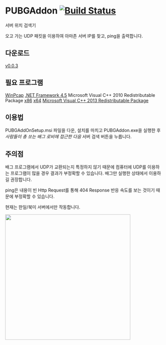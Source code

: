 # PUBGAddon [![Build Status](https://travis-ci.org/handrake/PUBGAddon.svg?branch=master)](https://travis-ci.org/handrake/PUBGAddon)

서버 위치 검색기

오고 가는 UDP 패킷을 이용하여 아마존 서버 IP를 찾고, ping을 출력합니다.

## 다운로드

[v0.0.3](https://github.com/handrake/PUBGAddon/releases/download/0.0.3/PUBGAddOnSetup.msi)

## 필요 프로그램

[WinPcap](http://www.winpcap.org)
[.NET Framework 4.5](https://www.microsoft.com/en-us/download/details.aspx?id=30653)
Microsoft Visual C++ 2010 Redistributable Package [x86](http://www.microsoft.com/en-us/download/details.aspx?id=5555) [x64](http://www.microsoft.com/en-us/download/details.aspx?id=14632)
[Microsoft Visual C++ 2013 Redistributable Package](https://www.microsoft.com/en-us/download/details.aspx?id=40784)

## 이용법

PUBGAddOnSetup.msi 파일을 다운, 설치를 마치고 PUBGAddon.exe을 실행한 후 *사람들이 총 쏘는 배그 로비에 접근한 다음* 서버 검색 버튼을 누릅니다.

## 주의점

배그 프로그램에서 UDP가 교환되는지 특정하지 않기 때문에 컴퓨터에 UDP를 이용하는 프로그램이 많을 경우 결과가 부정확할 수 있습니다. 배그만 실행한 상태에서 이용하길 권장합니다.

ping은 내용이 빈 Http Request를 통해 404 Response 반응 속도를 보는 것이기 때문에 부정확할 수 있습니다.

현재는 한일/북미 서버에서만 작동합니다.

<img src="https://i.imgur.com/1kNqXhM.png" width="400">
